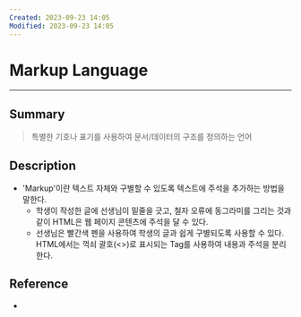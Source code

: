 ```yaml
---
Created: 2023-09-23 14:05
Modified: 2023-09-23 14:05
---
```


# Markup Language
---
## Summary
> 특별한 기호나 표기를 사용하여 문서/데이터의 구조를 정의하는 언어
## Description
- 'Markup'이란 텍스트 자체와 구별할 수 있도록 텍스트에 주석을 추가하는 방법을 말한다.
	- 학생이 작성한 글에 선생님이 밑줄을 긋고, 철자 오류에 동그라미를 그리는 것과 같이 HTML은 웹 페이지 콘텐츠에 주석을 달 수 있다.
	- 선생님은 빨간색 펜을 사용하여 학생의 글과 쉽게 구별되도록 사용할 수 있다. HTML에서는 꺽쇠 괄호(<>)로 표시되는 Tag를 사용하여 내용과 주석을 분리한다.
## Reference
- 
